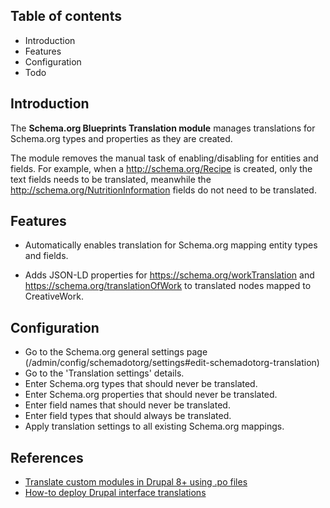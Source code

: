 Table of contents
-----------------

* Introduction
* Features
* Configuration
* Todo


Introduction
------------

The **Schema.org Blueprints Translation module** manages translations for 
Schema.org types and properties as they are created.

The module removes the manual task of enabling/disabling for entities 
and fields. For example, when a <http://schema.org/Recipe> is created, 
only the text fields needs to be translated, meanwhile the 
<http://schema.org/NutritionInformation> fields do not need to be translated.


Features
--------

- Automatically enables translation for Schema.org mapping entity types 
  and fields.

- Adds JSON-LD properties for https://schema.org/workTranslation 
  and https://schema.org/translationOfWork to translated nodes 
  mapped to CreativeWork.


Configuration
-------------

- Go to the Schema.org general settings page
  (/admin/config/schemadotorg/settings#edit-schemadotorg-translation)
- Go to the 'Translation settings' details.
- Enter Schema.org types that should never be translated.
- Enter Schema.org properties that should never be translated.
- Enter field names that should never be translated.
- Enter field types that should always be translated.
- Apply translation settings to all existing Schema.org mappings.


References
----------

- [Translate custom modules in Drupal 8+ using .po files](https://julian.pustkuchen.com/en/translate-custom-modules-drupal-8-using-.po-files)
- [How-to deploy Drupal interface translations](https://medium.com/limoengroen/how-to-deploy-drupal-interface-translations-5653294c4af6)
